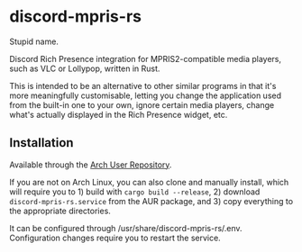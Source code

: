 # discord-mpris-rs

Stupid name.

Discord Rich Presence integration for MPRIS2-compatible media players, such as VLC or Lollypop, written in Rust.

This is intended to be an alternative to other similar programs in that it's more meaningfully customisable, letting you change the application used from the built-in one to your own, ignore certain media players, change what's actually displayed in the Rich Presence widget, etc.


## Installation

Available through the [Arch User Repository](https://aur.archlinux.org/packages/discord-mpris-rs).

If you are not on Arch Linux, you can also clone and manually install, which will require you to 1) build with `cargo build --release`, 2) download `discord-mpris-rs.service` from the AUR package, and 3) copy everything to the appropriate directories.

It can be configured through /usr/share/discord-mpris-rs/.env. Configuration changes require you to restart the service.